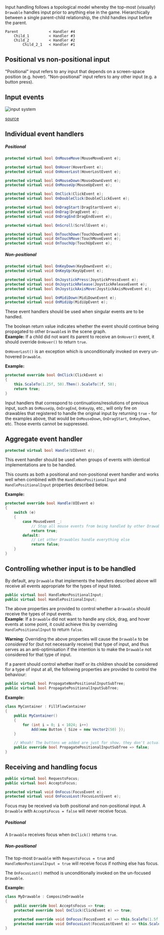 Input handling follows a topological model whereby the top-most (visually) `Drawable` handles input prior to anything else in the game. Hierarchically between a single parent-child relationship, the child handles input before the parent.

```
Parent              < Handler #4
    Child_1         < Handler #3
    Child_2         < Handler #2
        Child_2_1   < Handler #1
```

## Positional vs non-positional input

"Positional" input refers to any input that depends on a screen-space position (e.g. hover). "Non-positional" input refers to any other input (e.g. a button press).

## Input events

![input system](https://user-images.githubusercontent.com/1329837/43699274-188d8126-9989-11e8-9e39-a2079a4ea42b.png)

[source](https://www.lucidchart.com/documents/view/9bffbf73-0c99-4c38-b0f1-2f3f80c47a49/0)

## Individual event handlers
##### Positional
```csharp
protected virtual bool OnMouseMove(MouseMoveEvent e);

protected virtual bool OnHover(HoverEvent e);
protected virtual void OnHoverLost(HoverLostEvent e);

protected virtual bool OnMouseDown(MouseDownEvent e);
protected virtual void OnMouseUp(MouseUpEvent e);

protected virtual bool OnClick(ClickEvent e);
protected virtual bool OnDoubleClick(DoubleClickEvent e);

protected virtual bool OnDragStart(DragStartEvent e);
protected virtual void OnDrag(DragEvent e);
protected virtual void OnDragEnd(DragEndEvent e);

protected virtual bool OnScroll(ScrollEvent e);

protected virtual bool OnTouchDown(TouchDownEvent e);
protected virtual void OnTouchMove(TouchMoveEvent e);
protected virtual void OnTouchUp(TouchUpEvent e);
```

##### Non-positional
```csharp
protected virtual bool OnKeyDown(KeyDownEvent e);
protected virtual void OnKeyUp(KeyUpEvent e);

protected virtual bool OnJoystickPress(JoystickPressEvent e);
protected virtual void OnJoystickRelease(JoystickReleaseEvent e);
protected virtual bool OnJoystickAxisMove(JoystickAxisMoveEvent e);

protected virtual bool OnMidiDown(MidiDownEvent e);
protected virtual void OnMidiUp(MidiUpEvent e);
```

These event handlers should be used when singular events are to be handled.

The boolean return value indicates whether the event should continue being propagated to other `Drawable`s in the scene graph.  
**Example:** If a child did not want its parent to receive an `OnHover()` event, it should override `OnHover()` to return `true`.

`OnHoverLost()` is an exception which is unconditionally invoked on every un-hovered `Drawable`.

**Example:**
```csharp
protected override bool OnClick(ClickEvent e)
{
    this.ScaleTo(1.25f, 50).Then().ScaleTo(1f, 50);
    return true;
}
```

Input handlers that correspond to continuations/resolutions of previous input, such as `OnMouseUp`, `OnDragEnd`, `OnKeyUp`, etc., will only fire on drawables that registered to handle the original input by returning `true` - for the examples above, that would be `OnMouseDown`, `OnDragStart`, `OnKeyDown`, etc. Those events cannot be suppressed.

## Aggregate event handler
```csharp
protected virtual bool Handle(UIEvent e);
```

This event handler should be used when groups of events with identical implementations are to be handled.

This counts as both a positional and non-positional event handler and works well when combined with the `HandleNonPositionalInput` and `HandlePositionalInput` properties described below.

**Example:**
```csharp
protected override bool Handle(UIEvent e)
{
    switch (e)
    {
        case MouseEvent _:
            // Stop all mouse events from being handled by other Drawables
            return true;
        default:
            // Let other Drawables handle everything else
            return false;
    }
}
```

## Controlling whether input is to be handled

By default, any `Drawable` that implements the handlers described above will receive all events appropriate for the types of input listed.

```csharp
public virtual bool HandleNonPositionalInput;
public virtual bool HandlePositionalInput;
```

The above properties are provided to control whether a `Drawable` should receive the types of input events.  
**Example**: If a `Drawable` did not want to handle any click, drag, and hover events at some point, it could achieve this by overriding `HandlePositionalInput` to return `false`.

**Warning**: Overriding the above properties will cause the `Drawable` to be _considered_ for (but not necessarily receive) that type of input, and thus serves as an anti-optimisation if the intention is to make the `Drawable` not considered for that type of input.

If a parent should control whether itself or its children should be considered for a type of input at all, the following properties are provided to control the behaviour:

```csharp
public virtual bool PropagateNonPositionalInputSubTree;
public virtual bool PropagatePositionalInputSubTree;
```

**Example:**
```csharp
class MyContainer : FillFlowContainer
{
    public MyContainer()
    {
        for (int i = 0; i < 1024; i++)
            Add(new Button { Size = new Vector2(50) });
    }

    // Whoah! The buttons we added are just for show, they don't actually handle clicks!
    public override bool PropagatePositionalInputSubTree => false;
}
```

## Receiving and handling focus
```csharp
public virtual bool RequestsFocus;
public virtual bool AcceptsFocus;

protected virtual void OnFocus(FocusEvent e);
protected virtual void OnFocusLost(FocusLostEvent e);
```

Focus may be received via both positional and non-positional input. A `Drawable` with `AcceptsFocus = false` will never receive focus.

##### Positional
A `Drawable` receives focus when `OnClick()` returns `true`.

##### Non-positional
The top-most `Drawable` with `RequestsFocus = true` and `HandleNonPostionalInput = true` will receive focus if nothing else has focus.

The `OnFocusLost()` method is unconditionally invoked on the un-focused `Drawable`.

**Example:**
```csharp
class MyDrawable : CompositeDrawable
{
    public override bool AcceptsFocus => true;
    protected override bool OnClick(ClickEvent e) => true;

    protected override void OnFocus(FocusEvent e) => this.ScaleTo(1.5f, 50);
    protected override void OnFocusLost(FocusLostEvent e) => this.ScaleTo(1f, 50);
}
```